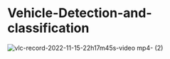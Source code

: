 # Vehicle-Detection-and-classification





![vlc-record-2022-11-15-22h17m45s-video mp4- (2)](https://user-images.githubusercontent.com/54540404/202613597-5f84836f-482a-4312-8b25-9fdd58d9ae24.gif)

